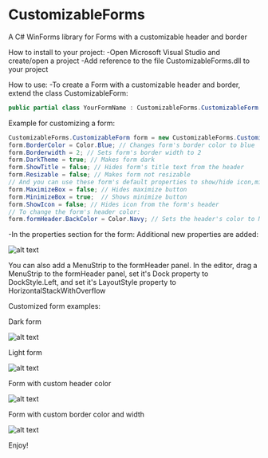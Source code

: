 # CustomizableForms
A C# WinForms library for Forms with a customizable header and border

How to install to your project:
-Open Microsoft Visual Studio and create/open a project
-Add reference to the file CustomizableForms.dll to your project

How to use:
-To create a Form with a customizable header and border, extend the class CustomizableForm:
```C#
public partial class YourFormName : CustomizableForms.CustomizableForm
```

Example for customizing a form:

```C#
CustomizableForms.CustomizableForm form = new CustomizableForms.CustomizableForm();
form.BorderColor = Color.Blue; // Changes form's border color to blue
form.Borderwidth = 2; // Sets form's border width to 2
form.DarkTheme = true; // Makes form dark
form.ShowTitle = false; // Hides form's title text from the header
form.Resizable = false; // Makes form not resizable
// And you can use these form's default properties to show/hide icon,minimize button, and maximizebutton:
form.MaximizeBox = false; // Hides maximize button
form.MinimizeBox = true;  // Shows minimize button
form.ShowIcon = false; // Hides icon from the form's header
// To change the form's header color:
form.formHeader.BackColor = Color.Navy; // Sets the header's color to Navy
```

-In the properties section for the form: Additional new properties are added:

![alt text](https://user-images.githubusercontent.com/50383558/159681299-b8c420ff-4327-4be4-89f2-5d408939b134.png)

You can also add a MenuStrip to the formHeader panel. In the editor, drag a MenuStrip to the formHeader panel, set it's Dock property to DockStyle.Left, and set it's LayoutStyle property to HorizontalStackWithOverflow


Customized form examples:

Dark form

![alt text](https://user-images.githubusercontent.com/50383558/159679367-f9f23d08-9efc-4fc5-8705-990d2e21f33e.png)

Light form

![alt text](https://user-images.githubusercontent.com/50383558/159679412-2afea118-0d4b-49c0-80a0-91693d1e7985.png)

Form with custom header color

![alt text](https://user-images.githubusercontent.com/50383558/159679453-af780443-f63b-4041-9710-55add272c757.png)

Form with custom border color and width

![alt text](https://user-images.githubusercontent.com/50383558/159679525-57cbc59f-5d67-4b66-a0c8-a6b7f3d7b84e.png)

Enjoy! 
